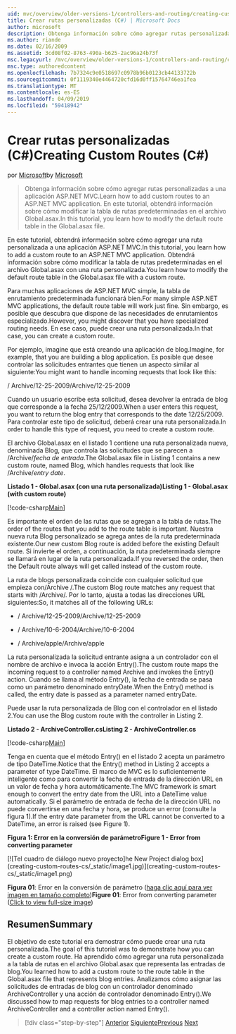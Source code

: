 ```yaml
---
uid: mvc/overview/older-versions-1/controllers-and-routing/creating-custom-routes-cs
title: Crear rutas personalizadas (C#) | Microsoft Docs
author: microsoft
description: Obtenga información sobre cómo agregar rutas personalizadas a una aplicación ASP.NET MVC. En este tutorial, obtendrá información sobre cómo modificar la tabla de rutas predeterminadas en el archivo Global.asax.
ms.author: riande
ms.date: 02/16/2009
ms.assetid: 3cd08f02-8763-490a-b625-2ac96a24b73f
msc.legacyurl: /mvc/overview/older-versions-1/controllers-and-routing/creating-custom-routes-cs
msc.type: authoredcontent
ms.openlocfilehash: 7b7324c9e0518697c0978b96b0123cb44133722b
ms.sourcegitcommit: 0f1119340e4464720cfd16d0ff15764746ea1fea
ms.translationtype: MT
ms.contentlocale: es-ES
ms.lasthandoff: 04/09/2019
ms.locfileid: "59418942"
---
```

# <a name="creating-custom-routes-c"></a><span data-ttu-id="1a6b4-104">Crear rutas personalizadas (C#)</span><span class="sxs-lookup"><span data-stu-id="1a6b4-104">Creating Custom Routes (C#)</span></span>

<span data-ttu-id="1a6b4-105">por [Microsoft](https://github.com/microsoft)</span><span class="sxs-lookup"><span data-stu-id="1a6b4-105">by [Microsoft](https://github.com/microsoft)</span></span>

> <span data-ttu-id="1a6b4-106">Obtenga información sobre cómo agregar rutas personalizadas a una aplicación ASP.NET MVC.</span><span class="sxs-lookup"><span data-stu-id="1a6b4-106">Learn how to add custom routes to an ASP.NET MVC application.</span></span> <span data-ttu-id="1a6b4-107">En este tutorial, obtendrá información sobre cómo modificar la tabla de rutas predeterminadas en el archivo Global.asax.</span><span class="sxs-lookup"><span data-stu-id="1a6b4-107">In this tutorial, you learn how to modify the default route table in the Global.asax file.</span></span>


<span data-ttu-id="1a6b4-108">En este tutorial, obtendrá información sobre cómo agregar una ruta personalizada a una aplicación ASP.NET MVC.</span><span class="sxs-lookup"><span data-stu-id="1a6b4-108">In this tutorial, you learn how to add a custom route to an ASP.NET MVC application.</span></span> <span data-ttu-id="1a6b4-109">Obtendrá información sobre cómo modificar la tabla de rutas predeterminadas en el archivo Global.asax con una ruta personalizada.</span><span class="sxs-lookup"><span data-stu-id="1a6b4-109">You learn how to modify the default route table in the Global.asax file with a custom route.</span></span>

<span data-ttu-id="1a6b4-110">Para muchas aplicaciones de ASP.NET MVC simple, la tabla de enrutamiento predeterminada funcionará bien.</span><span class="sxs-lookup"><span data-stu-id="1a6b4-110">For many simple ASP.NET MVC applications, the default route table will work just fine.</span></span> <span data-ttu-id="1a6b4-111">Sin embargo, es posible que descubra que dispone de las necesidades de enrutamientos especializado.</span><span class="sxs-lookup"><span data-stu-id="1a6b4-111">However, you might discover that you have specialized routing needs.</span></span> <span data-ttu-id="1a6b4-112">En ese caso, puede crear una ruta personalizada.</span><span class="sxs-lookup"><span data-stu-id="1a6b4-112">In that case, you can create a custom route.</span></span>

<span data-ttu-id="1a6b4-113">Por ejemplo, imagine que está creando una aplicación de blog.</span><span class="sxs-lookup"><span data-stu-id="1a6b4-113">Imagine, for example, that you are building a blog application.</span></span> <span data-ttu-id="1a6b4-114">Es posible que desee controlar las solicitudes entrantes que tienen un aspecto similar al siguiente:</span><span class="sxs-lookup"><span data-stu-id="1a6b4-114">You might want to handle incoming requests that look like this:</span></span>

<span data-ttu-id="1a6b4-115">/ Archive/12-25-2009</span><span class="sxs-lookup"><span data-stu-id="1a6b4-115">/Archive/12-25-2009</span></span>

<span data-ttu-id="1a6b4-116">Cuando un usuario escribe esta solicitud, desea devolver la entrada de blog que corresponde a la fecha 25/12/2009.</span><span class="sxs-lookup"><span data-stu-id="1a6b4-116">When a user enters this request, you want to return the blog entry that corresponds to the date 12/25/2009.</span></span> <span data-ttu-id="1a6b4-117">Para controlar este tipo de solicitud, deberá crear una ruta personalizada.</span><span class="sxs-lookup"><span data-stu-id="1a6b4-117">In order to handle this type of request, you need to create a custom route.</span></span>

<span data-ttu-id="1a6b4-118">El archivo Global.asax en el listado 1 contiene una ruta personalizada nueva, denominada Blog, que controla las solicitudes que se parecen a /Archive/*fecha de entrada*.</span><span class="sxs-lookup"><span data-stu-id="1a6b4-118">The Global.asax file in Listing 1 contains a new custom route, named Blog, which handles requests that look like /Archive/*entry date*.</span></span>

**<span data-ttu-id="1a6b4-119">Listado 1 - Global.asax (con una ruta personalizada)</span><span class="sxs-lookup"><span data-stu-id="1a6b4-119">Listing 1 - Global.asax (with custom route)</span></span>**

[!code-csharp[Main](creating-custom-routes-cs/samples/sample1.cs)]

<span data-ttu-id="1a6b4-120">Es importante el orden de las rutas que se agregan a la tabla de rutas.</span><span class="sxs-lookup"><span data-stu-id="1a6b4-120">The order of the routes that you add to the route table is important.</span></span> <span data-ttu-id="1a6b4-121">Nuestra nueva ruta Blog personalizado se agrega antes de la ruta predeterminada existente.</span><span class="sxs-lookup"><span data-stu-id="1a6b4-121">Our new custom Blog route is added before the existing Default route.</span></span> <span data-ttu-id="1a6b4-122">Si invierte el orden, a continuación, la ruta predeterminada siempre se llamará en lugar de la ruta personalizada.</span><span class="sxs-lookup"><span data-stu-id="1a6b4-122">If you reversed the order, then the Default route always will get called instead of the custom route.</span></span>

<span data-ttu-id="1a6b4-123">La ruta de blogs personalizada coincide con cualquier solicitud que empieza con/Archive /.</span><span class="sxs-lookup"><span data-stu-id="1a6b4-123">The custom Blog route matches any request that starts with /Archive/.</span></span> <span data-ttu-id="1a6b4-124">Por lo tanto, ajusta a todas las direcciones URL siguientes:</span><span class="sxs-lookup"><span data-stu-id="1a6b4-124">So, it matches all of the following URLs:</span></span>

- <span data-ttu-id="1a6b4-125">/ Archive/12-25-2009</span><span class="sxs-lookup"><span data-stu-id="1a6b4-125">/Archive/12-25-2009</span></span>

- <span data-ttu-id="1a6b4-126">/ Archive/10-6-2004</span><span class="sxs-lookup"><span data-stu-id="1a6b4-126">/Archive/10-6-2004</span></span>

- <span data-ttu-id="1a6b4-127">/ Archive/apple</span><span class="sxs-lookup"><span data-stu-id="1a6b4-127">/Archive/apple</span></span>

<span data-ttu-id="1a6b4-128">La ruta personalizada la solicitud entrante asigna a un controlador con el nombre de archivo e invoca la acción Entry().</span><span class="sxs-lookup"><span data-stu-id="1a6b4-128">The custom route maps the incoming request to a controller named Archive and invokes the Entry() action.</span></span> <span data-ttu-id="1a6b4-129">Cuando se llama al método Entry(), la fecha de entrada se pasa como un parámetro denominado entryDate.</span><span class="sxs-lookup"><span data-stu-id="1a6b4-129">When the Entry() method is called, the entry date is passed as a parameter named entryDate.</span></span>

<span data-ttu-id="1a6b4-130">Puede usar la ruta personalizada de Blog con el controlador en el listado 2.</span><span class="sxs-lookup"><span data-stu-id="1a6b4-130">You can use the Blog custom route with the controller in Listing 2.</span></span>

**<span data-ttu-id="1a6b4-131">Listado 2 - ArchiveController.cs</span><span class="sxs-lookup"><span data-stu-id="1a6b4-131">Listing 2 - ArchiveController.cs</span></span>**

[!code-csharp[Main](creating-custom-routes-cs/samples/sample2.cs)]

<span data-ttu-id="1a6b4-132">Tenga en cuenta que el método Entry() en el listado 2 acepta un parámetro de tipo DateTime.</span><span class="sxs-lookup"><span data-stu-id="1a6b4-132">Notice that the Entry() method in Listing 2 accepts a parameter of type DateTime.</span></span> <span data-ttu-id="1a6b4-133">El marco de MVC es lo suficientemente inteligente como para convertir la fecha de entrada de la dirección URL en un valor de fecha y hora automáticamente.</span><span class="sxs-lookup"><span data-stu-id="1a6b4-133">The MVC framework is smart enough to convert the entry date from the URL into a DateTime value automatically.</span></span> <span data-ttu-id="1a6b4-134">Si el parámetro de entrada de fecha de la dirección URL no puede convertirse en una fecha y hora, se produce un error (consulte la figura 1).</span><span class="sxs-lookup"><span data-stu-id="1a6b4-134">If the entry date parameter from the URL cannot be converted to a DateTime, an error is raised (see Figure 1).</span></span>

**<span data-ttu-id="1a6b4-135">Figura 1: Error en la conversión de parámetro</span><span class="sxs-lookup"><span data-stu-id="1a6b4-135">Figure 1 - Error from converting parameter</span></span>**


[![T<span data-ttu-id="1a6b4-136">el cuadro de diálogo nuevo proyecto]</span><span class="sxs-lookup"><span data-stu-id="1a6b4-136">he New Project dialog box]</span></span>(creating-custom-routes-cs/_static/image1.jpg)](creating-custom-routes-cs/_static/image1.png)

<span data-ttu-id="1a6b4-137">**Figura 01**: Error en la conversión de parámetro ([haga clic aquí para ver imagen en tamaño completo](creating-custom-routes-cs/_static/image2.png))</span><span class="sxs-lookup"><span data-stu-id="1a6b4-137">**Figure 01**: Error from converting parameter ([Click to view full-size image](creating-custom-routes-cs/_static/image2.png))</span></span>


## <a name="summary"></a><span data-ttu-id="1a6b4-138">Resumen</span><span class="sxs-lookup"><span data-stu-id="1a6b4-138">Summary</span></span>

<span data-ttu-id="1a6b4-139">El objetivo de este tutorial era demostrar cómo puede crear una ruta personalizada.</span><span class="sxs-lookup"><span data-stu-id="1a6b4-139">The goal of this tutorial was to demonstrate how you can create a custom route.</span></span> <span data-ttu-id="1a6b4-140">Ha aprendido cómo agregar una ruta personalizada a la tabla de rutas en el archivo Global.asax que representa las entradas de blog.</span><span class="sxs-lookup"><span data-stu-id="1a6b4-140">You learned how to add a custom route to the route table in the Global.asax file that represents blog entries.</span></span> <span data-ttu-id="1a6b4-141">Analizamos cómo asignar las solicitudes de entradas de blog con un controlador denominado ArchiveController y una acción de controlador denominado Entry().</span><span class="sxs-lookup"><span data-stu-id="1a6b4-141">We discussed how to map requests for blog entries to a controller named ArchiveController and a controller action named Entry().</span></span>

> [!div class="step-by-step"]
> <span data-ttu-id="1a6b4-142">[Anterior](aspnet-mvc-controllers-overview-cs.md)
> [Siguiente](creating-a-route-constraint-cs.md)</span><span class="sxs-lookup"><span data-stu-id="1a6b4-142">[Previous](aspnet-mvc-controllers-overview-cs.md)
[Next](creating-a-route-constraint-cs.md)</span></span>
